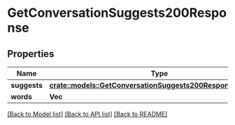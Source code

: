 # GetConversationSuggests200Response

## Properties

Name | Type | Description | Notes
------------ | ------------- | ------------- | -------------
**suggests** | [**crate::models::GetConversationSuggests200ResponseSuggests**](getConversationSuggests_200_response_suggests.md) |  | 
**words** | **Vec<String>** |  | 

[[Back to Model list]](../README.md#documentation-for-models) [[Back to API list]](../README.md#documentation-for-api-endpoints) [[Back to README]](../README.md)


